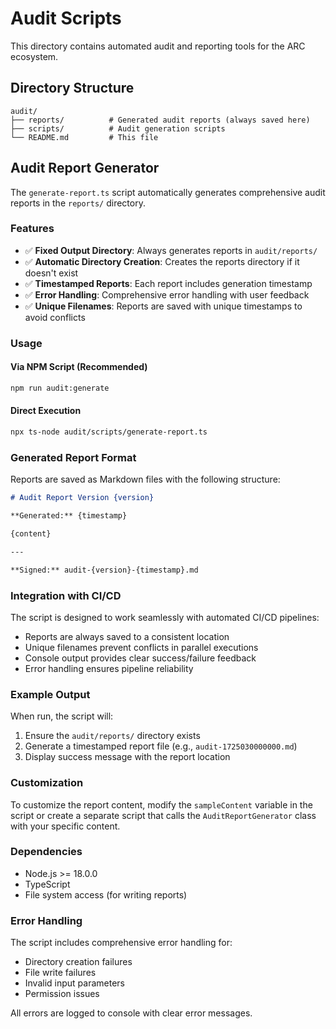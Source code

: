 # Audit Scripts

This directory contains automated audit and reporting tools for the ARC ecosystem.

## Directory Structure

```
audit/
├── reports/          # Generated audit reports (always saved here)
├── scripts/          # Audit generation scripts
└── README.md         # This file
```

## Audit Report Generator

The `generate-report.ts` script automatically generates comprehensive audit reports in the `reports/` directory.

### Features

- ✅ **Fixed Output Directory**: Always generates reports in `audit/reports/`
- ✅ **Automatic Directory Creation**: Creates the reports directory if it doesn't exist
- ✅ **Timestamped Reports**: Each report includes generation timestamp
- ✅ **Error Handling**: Comprehensive error handling with user feedback
- ✅ **Unique Filenames**: Reports are saved with unique timestamps to avoid conflicts

### Usage

#### Via NPM Script (Recommended)
```bash
npm run audit:generate
```

#### Direct Execution
```bash
npx ts-node audit/scripts/generate-report.ts
```

### Generated Report Format

Reports are saved as Markdown files with the following structure:

```markdown
# Audit Report Version {version}

**Generated:** {timestamp}

{content}

---

**Signed:** audit-{version}-{timestamp}.md
```

### Integration with CI/CD

The script is designed to work seamlessly with automated CI/CD pipelines:

- Reports are always saved to a consistent location
- Unique filenames prevent conflicts in parallel executions
- Console output provides clear success/failure feedback
- Error handling ensures pipeline reliability

### Example Output

When run, the script will:
1. Ensure the `audit/reports/` directory exists
2. Generate a timestamped report file (e.g., `audit-1725030000000.md`)
3. Display success message with the report location

### Customization

To customize the report content, modify the `sampleContent` variable in the script or create a separate script that calls the `AuditReportGenerator` class with your specific content.

### Dependencies

- Node.js >= 18.0.0
- TypeScript
- File system access (for writing reports)

### Error Handling

The script includes comprehensive error handling for:
- Directory creation failures
- File write failures
- Invalid input parameters
- Permission issues

All errors are logged to console with clear error messages.
